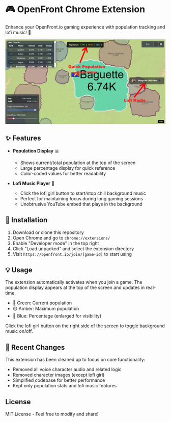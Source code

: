 # 🎮 OpenFront Chrome Extension

Enhance your OpenFront.io gaming experience with population tracking and lofi music! 🚀

![Extension Demo](img/screenshots/demo.png)

## ✨ Features

- **Population Display** 📊
  - Shows current/total population at the top of the screen
  - Large percentage display for quick reference
  - Color-coded values for better readability

- **Lofi Music Player** 🎵
  - Click the lofi girl button to start/stop chill background music
  - Perfect for maintaining focus during long gaming sessions
  - Unobtrusive YouTube embed that plays in the background

## 🚀 Installation

1. Download or clone this repository
2. Open Chrome and go to `chrome://extensions/`
3. Enable "Developer mode" in the top right
4. Click "Load unpacked" and select the extension directory
5. Visit `https://openfront.io/join/[game-id]` to start using

## 💡 Usage

The extension automatically activates when you join a game. The population display appears at the top of the screen and updates in real-time.

- 💚 Green: Current population
- 🟡 Amber: Maximum population
- 🔵 Blue: Percentage (enlarged for visibility)

Click the lofi girl button on the right side of the screen to toggle background music on/off.

## 🧹 Recent Changes

This extension has been cleaned up to focus on core functionality:
- Removed all voice character audio and related logic
- Removed character images (except lofi girl)
- Simplified codebase for better performance
- Kept only population stats and lofi music features

## License

MIT License - Feel free to modify and share!
